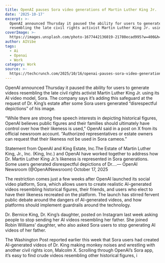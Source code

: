 ```yaml
---
title: OpenAI pauses Sora video generations of Martin Luther King Jr.
date: '2025-10-17'
excerpt: >-
  OpenAI announced Thursday it paused the ability for users to generate videos
  resembling the late civil rights activist Martin Luther King Jr. using it...
coverImage: >-
  https://images.unsplash.com/photo-1677442136019-21780ecad995?w=400&h=200&fit=crop&auto=format
author: AIVibe
tags:
  - Ai
  - Openai
  - Work
category: Work
source: >-
  https://techcrunch.com/2025/10/16/openai-pauses-sora-video-generations-of-martin-luther-king-jr/
---
```

OpenAI announced Thursday it paused the ability for users to generate videos resembling the late civil rights activist Martin Luther King Jr. using its AI video model, Sora. The company says it’s adding this safeguard at the request of Dr. King’s estate after some Sora users generated “disrespectful depictions” of his image.

“While there are strong free speech interests in depicting historical figures, OpenAI believes public figures and their families should ultimately have control over how their likeness is used,” OpenAI said in a post on X from its official newsroom account. “Authorized representatives or estate owners can request that their likeness not be used in Sora cameos.”


Statement from OpenAI and King Estate, Inc.The Estate of Martin Luther King, Jr., Inc. (King, Inc.) and OpenAI have worked together to address how Dr. Martin Luther King Jr.’s likeness is represented in Sora generations. Some users generated disrespectful depictions of Dr.…— OpenAI Newsroom (@OpenAINewsroom) October 17, 2025


The restriction comes just a few weeks after OpenAI launched its social video platform, Sora, which allows users to create realistic AI-generated videos resembling historical figures, their friends, and users who elect to have their likeness recreated on the platform. The launch has stirred fervent public debate around the dangers of AI-generated videos, and how platforms should implement guardrails around the technology.


	
	




	
	



Dr. Bernice King, Dr. King’s daughter, posted on Instagram last week asking people to stop sending her AI videos resembling her father. She joined Robin Williams’ daughter, who also asked Sora users to stop generating AI videos of her father.

The Washington Post reported earlier this week that Sora users had created AI-generated videos of Dr. King making monkey noises and wrestling with another civil rights icon, Malcolm X. Scrolling through OpenAI’s Sora app, it’s easy to find crude videos resembling other historical figures, i
